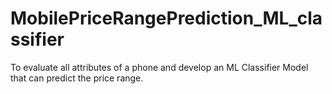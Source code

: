 # MobilePriceRangePrediction_ML_classifier
To evaluate all attributes of a phone and develop an ML Classifier Model that can predict the price range.
